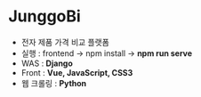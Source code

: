 # JunggoBi
- 전자 제품 가격 비교 플랫폼
- 실행 : frontend -> npm install -> **npm run serve**
- WAS : **Django**
- Front : **Vue, JavaScript, CSS3**
- 웹 크롤링 : **Python**
